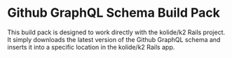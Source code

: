 # Github GraphQL Schema Build Pack
This build pack is designed to work directly with the kolide/k2 Rails project.
It simply downloads the latest version of the Github GraphQL schema and inserts
it into a specific location in the kolide/k2 Rails app.

